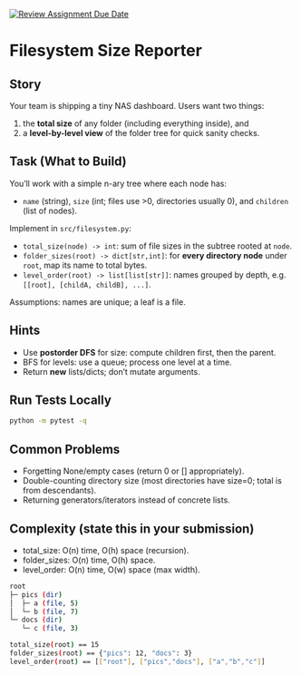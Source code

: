 [![Review Assignment Due Date](https://classroom.github.com/assets/deadline-readme-button-22041afd0340ce965d47ae6ef1cefeee28c7c493a6346c4f15d667ab976d596c.svg)](https://classroom.github.com/a/Z1OunncL)
# Filesystem Size Reporter

## Story
Your team is shipping a tiny NAS dashboard. Users want two things:
1) the **total size** of any folder (including everything inside), and
2) a **level-by-level view** of the folder tree for quick sanity checks.

## Task (What to Build)
You’ll work with a simple n-ary tree where each node has:
- `name` (string), `size` (int; files use >0, directories usually 0), and `children` (list of nodes).

Implement in `src/filesystem.py`:
- `total_size(node) -> int`: sum of file sizes in the subtree rooted at `node`.
- `folder_sizes(root) -> dict[str,int]`: for **every directory node** under `root`, map its name to total bytes.
- `level_order(root) -> list[list[str]]`: names grouped by depth, e.g. `[[root], [childA, childB], ...]`.

Assumptions: names are unique; a leaf is a file.

## Hints
- Use **postorder DFS** for size: compute children first, then the parent.
- BFS for levels: use a queue; process one level at a time.
- Return **new** lists/dicts; don’t mutate arguments.

## Run Tests Locally
```bash
python -m pytest -q
```
## Common Problems

- Forgetting None/empty cases (return 0 or [] appropriately).
- Double-counting directory size (most directories have size=0; total is from descendants).
- Returning generators/iterators instead of concrete lists.

## Complexity (state this in your submission)

- total_size: O(n) time, O(h) space (recursion).
- folder_sizes: O(n) time, O(h) space.
- level_order: O(n) time, O(w) space (max width).

```bash
root
├─ pics (dir)
│  ├─ a (file, 5)
│  └─ b (file, 7)
└─ docs (dir)
   └─ c (file, 3)

total_size(root) == 15
folder_sizes(root) == {"pics": 12, "docs": 3}
level_order(root) == [["root"], ["pics","docs"], ["a","b","c"]]
```